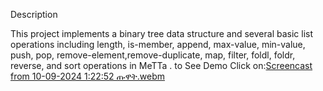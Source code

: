 Description

This project implements a binary tree data structure  and several basic list operations including length, is-member, append, max-value, min-value, push, pop, remove-element,remove-duplicate, map, filter, foldl, foldr, reverse, and  sort operations in MeTTa . to See Demo Click on:[Screencast from 10-09-2024  1:22:52 ጡዋት.webm](https://github.com/user-attachments/assets/a106c2e8-f159-46b2-98cc-aecc27a86770)
